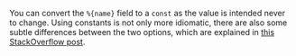 You can convert the `%{name}` field to a `const` as the value is intended never to change. Using constants is not only more idiomatic, there are also some subtle differences between the two options, which are explained in [this StackOverflow post](https://stackoverflow.com/questions/755685/static-readonly-vs-const#755693).
